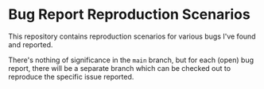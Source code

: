 # Bug Report Reproduction Scenarios

This repository contains reproduction scenarios for various bugs I've found and reported.

There's nothing of significance in the `main` branch, but for each (open) bug report, there will be a separate branch which can be checked out to reproduce the specific issue reported.
